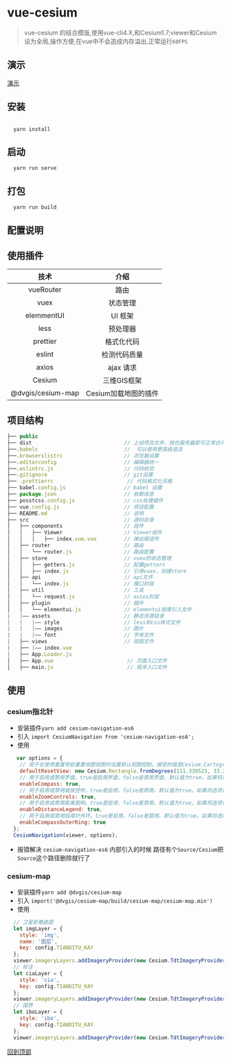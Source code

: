 # vue-cesium

> vue-cesium 的结合模版,使用vue-cli4.X,和Cesium1.7;viewer和Cesium 设为全局,操作方便,在vue中不会造成内存溢出,正常运行`60FPS`

## 演示

[演示](http://wangyoujin.gitee.io/vue_cesium/#/)

## 安装

```node

  yarn install

```

## 启动

```node
  yarn run serve

```
## 打包

```node
  yarn run build

```

## 配置说明

## 使用插件

|    技术    |     介绍     |
| :--------: | :----------: |
| vueRouter  |     路由     |
|    vuex    |   状态管理   |
| elemmentUI |   UI 框架    |
|    less    |   预处理器   |
|  prettier  |  格式化代码  |
|   eslint   | 检测代码质量 |
|   axios    |  ajax 请求   |
|   Cesium    |  三维GIS框架   |
|   @dvgis/cesium-map    |  Cesium加载地图的插件   |

## 项目结构

```js
├── public
├── dist                              // 上线项目文件，放在服务器即可正常访问
├──.babelc                            //  可以使用更高级语法
├──.browserslistrc                    // 浏览器设置
├──.editorconfig                      // 编辑器统一
├──.eslintrc.js                       // 代码校验
├──.gitignore                         // git设置
├── .prettierrc                        // 代码格式化风格
├── babel.config.js                   // babel 设置
├── package.json                      // 依赖信息
├── posstcss.config.js                // css处理插件
├── vue.config.js                     // 项目配置
├── README.md                         // 说明
├── src                               // 源码目录
│   ├── components                    // 组件
│   │   ├── Viewer                    // Viewer组件
│   │   │   ├── index.vue.vue         // 弹出框组件
│   ├── router                        // 路由
│   │   └── router.js                 // 路由配置
│   ├── store                         // vuex的状态管理
│   │   ├── getters.js                // 配置getters
│   │   ├── index.js                  // 引用vuex，创建store
│   ├── api                           // api文件
│   │   └── index.js                  // 接口封装
│   ├── util                          // 工具
│   │   └── request.js                // axios封装
│   ├── plugin                        // 插件
│   │   └── elementui.js              // elementui按需引入文件
|   |—— assets                        // 静态资源目录
|   |   |—— style                     // less和css样式文件
|   |   |—— images                    // 图片
|   |   |—— font                      // 字体文件
|   ├── views                         // 视图文件
|   ├── |—— index.vue
|   ├── App.Loader.js
│   ├── App.vue                        // 页面入口文件
│   ├── main.js                        // 程序入口文件

```
## 使用

### cesium指北针
+ 安装插件`yarn add cesium-navigation-es6`
+ 引入 `import CesiumNavigation from 'cesium-navigation-es6';`
+ 使用
```js
   var options = {
    // 用于在使用重置导航重置地图视图时设置默认视图控制。接受的值是Cesium.Cartographic 和 Cesium.Rectangle.
    defaultResetView: new Cesium.Rectangle.fromDegrees(111.339523, 33.231447, 112.838902, 35.100877),
    // 用于启用或禁用罗盘。true是启用罗盘，false是禁用罗盘。默认值为true。如果将选项设置为false，则罗盘将不会添加到地图中。
    enableCompass: true,
    // 用于启用或禁用缩放控件。true是启用，false是禁用。默认值为true。如果将选项设置为false，则缩放控件将不会添加到地图中。
    enableZoomControls: true,
    // 用于启用或禁用距离图例。true是启用，false是禁用。默认值为true。如果将选项设置为false，距离图例将不会添加到地图中。
    enableDistanceLegend: true,
    // 用于启用或禁用指南针外环。true是启用，false是禁用。默认值为true。如果将选项设置为false，则该环将可见但无效。
    enableCompassOuterRing: true
  };
  CesiumNavigation(viewer, options);
```
+ 报错解决
 `cesium-navigation-es6` 内部引入的时候 路径有个`Source/Cesium`把`Source`这个路径删除就行了

 ### cesium-map

 + 安装插件`yarn add @dvgis/cesium-map`
 + 引入 `import('@dvgis/cesium-map/build/cesium-map/cesium-map.min')`
 + 使用
```js
  // 卫星影像底图
  let imgLayer = {
    style: 'img',
    name: '图层',
    key: config.TIANDITU_KAY
  };
  viewer.imageryLayers.addImageryProvider(new Cesium.TdtImageryProvider(imgLayer));
  // 标注
  let ciaLayer = {
    style: 'cia',
    key: config.TIANDITU_KAY
  };
  viewer.imageryLayers.addImageryProvider(new Cesium.TdtImageryProvider(ciaLayer));
  // 国界
  let iboLayer = {
    style: 'ibo',
    key: config.TIANDITU_KAY
  };
  viewer.imageryLayers.addImageryProvider(new Cesium.TdtImageryProvider(iboLayer));

```

[回到顶部](#vue-cesium)
